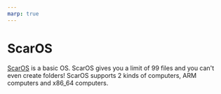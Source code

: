 ```yaml
---
marp: true
---
```

<!-- class: invert -->

# ScarOS
<a href='https://commandergl.github.io/SOS'>ScarOS</a> is a basic OS. ScarOS gives you a limit of 99 files and you can't even create folders! ScarOS supports 2 kinds of computers, ARM computers and x86_64 computers.